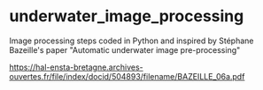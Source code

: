 # underwater_image_processing

Image processing steps coded in Python and inspired by Stéphane Bazeille's paper "Automatic underwater image pre-processing"

https://hal-ensta-bretagne.archives-ouvertes.fr/file/index/docid/504893/filename/BAZEILLE_06a.pdf
